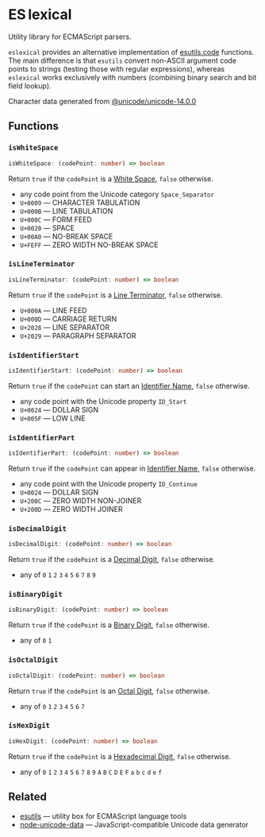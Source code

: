 # ES lexical

Utility library for ECMAScript parsers.

`eslexical` provides an alternative implementation of [esutils.code](
https://www.npmjs.com/package/esutils#code
) functions.
The main difference is that `esutils` convert non-ASCII argument code points
to strings (testing those with regular expressions), whereas `eslexical` works
exclusively with numbers (combining binary search and bit field lookup).

Character data generated from [@unicode/unicode-14.0.0](
https://www.npmjs.com/package/@unicode/unicode-14.0.0#readme
)

## Functions


### `isWhiteSpace`

```ts
isWhiteSpace: (codePoint: number) => boolean
```

Return `true` if the `codePoint` is a [White Space](
https://tc39.es/ecma262/multipage/ecmascript-language-lexical-grammar.html#sec-white-space
), `false` otherwise.

* any code point from the Unicode category `Space_Separator`
* `U+0009` — CHARACTER TABULATION
* `U+000B` — LINE TABULATION
* `U+000C` — FORM FEED
* `U+0020` — SPACE
* `U+00A0` — NO-BREAK SPACE
* `U+FEFF` — ZERO WIDTH NO-BREAK SPACE


### `isLineTerminator`

```ts
isLineTerminator: (codePoint: number) => boolean
```

Return `true` if the `codePoint` is a [Line Terminator](
https://tc39.es/ecma262/multipage/ecmascript-language-lexical-grammar.html#sec-line-terminators
), `false` otherwise.

* `U+000A` — LINE FEED
* `U+000D` — CARRIAGE RETURN
* `U+2028` — LINE SEPARATOR
* `U+2029` — PARAGRAPH SEPARATOR


### `isIdentifierStart`

```ts
isIdentifierStart: (codePoint: number) => boolean
```

Return `true` if the `codePoint` can start an [Identifier Name](
https://tc39.es/ecma262/multipage/ecmascript-language-lexical-grammar.html#sec-names-and-keywords
), `false` otherwise.

* any code point with the Unicode property `ID_Start`
* `U+0024` — DOLLAR SIGN
* `U+005F` — LOW LINE


### `isIdentifierPart`

```ts
isIdentifierPart: (codePoint: number) => boolean
```

Return `true` if the `codePoint` can appear in [Identifier Name](
https://tc39.es/ecma262/multipage/ecmascript-language-lexical-grammar.html#sec-names-and-keywords
), `false` otherwise.

* any code point with the Unicode property `ID_Continue`
* `U+0024` — DOLLAR SIGN
* `U+200C` — ZERO WIDTH NON-JOINER
* `U+200D` — ZERO WIDTH JOINER


### `isDecimalDigit`

```ts
isDecimalDigit: (codePoint: number) => boolean
```

Return `true` if the `codePoint` is a [Decimal Digit](
https://tc39.es/ecma262/multipage/ecmascript-language-lexical-grammar.html#prod-DecimalDigit
), `false` otherwise.

* any of `0` `1` `2` `3` `4` `5` `6` `7` `8` `9`


### `isBinaryDigit`

```ts
isBinaryDigit: (codePoint: number) => boolean
```

Return `true` if the `codePoint` is a [Binary Digit](
https://tc39.es/ecma262/multipage/ecmascript-language-lexical-grammar.html#prod-BinaryDigit
), `false` otherwise.

* any of `0` `1`


### `isOctalDigit`

```ts
isOctalDigit: (codePoint: number) => boolean
```

Return `true` if the `codePoint` is an [Octal Digit](
https://tc39.es/ecma262/multipage/ecmascript-language-lexical-grammar.html#prod-OctalDigit
), `false` otherwise.

* any of `0` `1` `2` `3` `4` `5` `6` `7`


### `isHexDigit`

```ts
isHexDigit: (codePoint: number) => boolean
```

Return `true` if the `codePoint` is a [Hexadecimal Digit](
https://tc39.es/ecma262/multipage/ecmascript-language-lexical-grammar.html#prod-HexDigit
), `false` otherwise.

* any of `0` `1` `2` `3` `4` `5` `6` `7` `8` `9` `A` `B` `C` `D` `E` `F` `a` `b` `c` `d` `e` `f`


## Related

* [esutils](https://github.com/estools/esutils#readme)
  — utility box for ECMAScript language tools
* [node-unicode-data](https://github.com/node-unicode/node-unicode-data#readme)
  — JavaScript-compatible Unicode data generator
